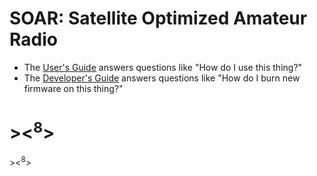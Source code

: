 # **SOAR: Satellite Optimized Amateur Radio**

* The [User's Guide](User-Guide.md) answers questions like "How do I use this thing?"
* The [Developer's Guide](Developer-Guide.md) answers questions like "How do I burn new firmware on this thing?"

# &gt;&lt;<sup>8</sup>&gt;

&gt;&lt;<sup>8</sup>&gt;